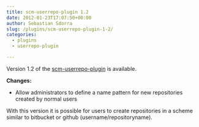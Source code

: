 ```yaml
---
title: scm-userrepo-plugin 1.2
date: 2012-01-23T17:07:50+00:00
author: Sebastian Sdorra
slug: /plugins/scm-userrepo-plugin-1-2/
categories:
  - plugins
  - userrepo-plugin

---
```

Version 1.2 of the <a title="scm-userrepo-plugin" href="https://bitbucket.org/sdorra/scm-userrepo-plugin" target="_blank">scm-userrepo-plugin</a> is available.

**Changes:**

- Allow administrators to define a name pattern for new repositories created by normal users

With this version it is possible for users to create repositories in a scheme similar to bitbucket or github (username/repositoryname).

